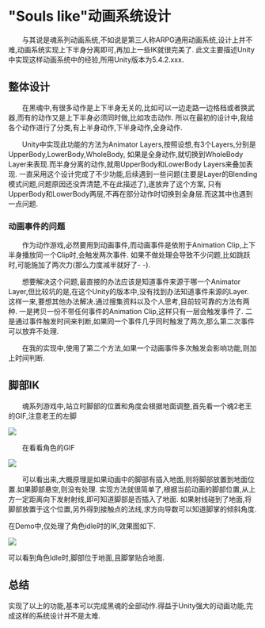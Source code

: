 ﻿# "Souls like"动画系统设计
&emsp;&emsp;与其说是魂系列动画系统,不如说是第三人称ARPG通用动画系统,设计上并不难,动画系统实现上下半身分离即可,再加上一些IK就很完美了.
此文主要描述Unity中实现这样动画系统中的经验,所用Unity版本为5.4.2.xxx.

## 整体设计
&emsp;&emsp;在黑魂中,有很多动作是上下半身无关的,比如可以一边走路一边格档或者换武器,而有的动作又是上下半身必须同时做,比如攻击动作.
所以在最初的设计中,我给各个动作进行了分类,有上半身动作,下半身动作,全身动作.

&emsp;&emsp;Unity中实现此功能的方法为Animator Layers,按照设想,有3个Layers,分别是UpperBody,LowerBody,WholeBody,
如果是全身动作,就切换到WholeBody Layer来表现.而半身分离的动作,就用UpperBody和LowerBody Layers来叠加表现.
一直采用这个设计完成了不少功能,后续遇到一些问题(主要是Layer的Blending模式问题,问题原因还没弄清楚,不在此描述了),遂放弃了这个方案,
只有UpperBody和LowerBody两层,不再在部分动作时切换到全身层.而这其中也遇到一点问题.

### 动画事件的问题
&emsp;&emsp;作为动作游戏,必然要用到动画事件,而动画事件是依附于Animation Clip,上下半身播放同一个Clip时,会触发两次事件.
如果不做处理会导致不少问题,比如跳跃时,可能施加了两次力(那么力度减半就好了- -).

&emsp;&emsp;想要解决这个问题,最直接的办法应该是知道事件来源于哪一个Animator Layer,但比较坑的是,在这个Unity的版本中,没有找到办法知道事件来源的Layer.
这样一来,要想其他办法解决.通过搜集资料以及个人思考,目前较可靠的方法有两种.
一是拷贝一份不带任何事件的Animation Clip,这样只有一层会触发事件了.
二是通过事件触发时间来判断,如果同一个事件几乎同时触发了两次,那么第二次事件可以放弃不处理.

&emsp;&emsp;在我的实现中,使用了第二个方法,如果一个动画事件多次触发会影响功能,则加上时间判断.


## 脚部IK
&emsp;&emsp;魂系列游戏中,站立时脚部的位置和角度会根据地面调整,首先看一个魂2老王的GIF,注意老王的左脚

![](https://raw.githubusercontent.com/knightlyj/demo/master/docs/img/ds-badIK.gif)

&emsp;&emsp;在看看角色的GIF

![](https://raw.githubusercontent.com/knightlyj/demo/master/docs/img/ds-roleIK.gif)

&emsp;&emsp;可以看出来,大概原理是如果动画中的脚部有插入地面,则将脚部放置到地面位置.如果脚部悬空,则没有处理.
实现方法就很简单了,根据当前动画的脚部位置,从上方一定距离向下发射射线,即可知道脚部是否插入了地面.
如果射线碰到了地面,将脚部放置于这个位置,另外得到接触点的法线,求方向导数可以知道脚掌的倾斜角度.

在Demo中,仅处理了角色idle时的IK,效果图如下.

![](https://raw.githubusercontent.com/knightlyj/demo/master/docs/img/demo-IK.gif)

可以看到角色Idle时,脚部位于地面,且脚掌贴合地面.

## 总结
实现了以上的功能,基本可以完成黑魂的全部动作.得益于Unity强大的动画功能,完成这样的系统设计并不是太难.
